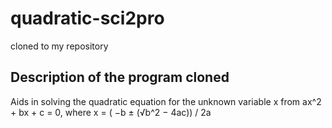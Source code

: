 # quadratic-sci2pro
cloned to my repository
## Description of the program cloned
Aids in solving the quadratic equation for the unknown variable x from ax^2 + bx + c = 0, where x = ( −b ± (√b^2 − 4ac)) / 2a
